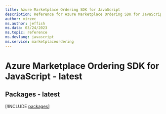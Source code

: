 ```yaml
---
title: Azure Marketplace Ordering SDK for JavaScript
description: Reference for Azure Marketplace Ordering SDK for JavaScript
author: xirzec
ms.author: jeffish
ms.data: 03/24/2023
ms.topic: reference
ms.devlang: javascript
ms.service: marketplaceordering
---
```

# Azure Marketplace Ordering SDK for JavaScript - latest
## Packages - latest
[!INCLUDE [packages](marketplace-ordering-index.md)]